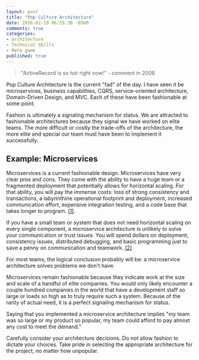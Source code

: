 ```yaml
---
layout: post
title: "Pop Culture Architecture"
date: 2016-02-19 06:55:30 -0500
comments: true
categories:
- architecture
- Technical Skills
- Meta game
published: true
---
```


> "ActiveRecord is so hot right now!" - comment in 2006

Pop Culture Architecture is the current "fad" of the day. I have seen it be
microservices, business capabilities, CQRS, service-oriented architecture,
Domain-Driven Design, and MVC. Each of these have been fashionable at some
point.

Fashion is ultimately a signaling mechanism for status. We are attracted to
fashionable architectures because they signal we have worked on elite teams. The
more difficult or costly the trade-offs of the architecture, the more elite and
special our team must have been to implement it successfully.

## Example: Microservices

Microservices is a current fashionable design. Microservices have very clear
pros and cons. They come with the ability to have a huge team or a fragmented
deployment that potentially allows for horizontal scaling. For that ability, you
will pay the immense costs: loss of strong consistency and transactions, a
labyrinthine operational footprint and deployment, increased communication
effort, expensive integration testing, and a code base that takes longer to
program. [(1)](http://martinfowler.com/articles/microservice-trade-offs.html).

If you have a small team or system that does not need horizontal scaling on
every single component, a microservice architecture is unlikely to solve your
communication or trust issues. You will spend dollars on deployment, consistency
issues, distributed debugging, and basic programming just to save a penny on
communication and teamwork.
[(2)](http://www.stackbuilders.com/news/the-hidden-costs-of-microservices)

For most teams, the logical conclusion probably will be: a microservice
architecture solves problems we don't have.

Microservices remain fashionable because they indicate work at the size and
scale of a handful of elite companies. You would only likely encounter a couple
hundred companies in the world that have a development staff so large or loads
so high as to truly require such a system. Because of the rarity of actual need,
it is a perfect signaling mechanism for status.

Saying that you implemented a microservice architecture implies "my team was so
large or my product so popular, my team could afford to pay almost any cost to
meet the demand."

Carefully consider your architecture decisions. Do not allow fashion to dictate
your choices. Take pride in selecting the appropriate architecture for the
project, no matter how unpopular.
